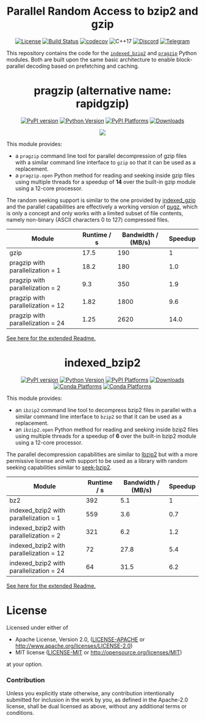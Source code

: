 <div align="center">

# Parallel Random Access to bzip2 and gzip

[![License](https://img.shields.io/badge/license-MIT-blue.svg)](http://opensource.org/licenses/MIT)
[![Build Status](https://github.com/mxmlnkn/indexed_bzip2/workflows/tests/badge.svg)](https://github.com/mxmlnkn/pragzip/actions)
[![codecov](https://codecov.io/gh/mxmlnkn/indexed_bzip2/branch/master/graph/badge.svg?token=94ZD4UTZQW)](https://codecov.io/gh/mxmlnkn/indexed_bzip2)
![C++17](https://img.shields.io/badge/C++-17-blue.svg)
[![Discord](https://img.shields.io/discord/783411320354766878?label=discord)](https://discord.gg/Wra6t6akh2)
[![Telegram](https://img.shields.io/badge/Chat-Telegram-%2330A3E6)](https://t.me/joinchat/FUdXxkXIv6c4Ib8bgaSxNg)

</div>

This repository contains the code for the [`indexed_bzip2`](python/indexed_bzip2) and [`pragzip`](python/pragzip) Python modules.
Both are built upon the same basic architecture to enable block-parallel decoding based on prefetching and caching.

<div align="center">

# pragzip (alternative name: rapidgzip)

[![PyPI version](https://badge.fury.io/py/pragzip.svg)](https://badge.fury.io/py/pragzip)
[![Python Version](https://img.shields.io/pypi/pyversions/pragzip)](https://pypi.org/project/pragzip/)
[![PyPI Platforms](https://img.shields.io/badge/pypi-linux%20%7C%20macOS%20%7C%20Windows-brightgreen)](https://pypi.org/project/pragzip/)
[![Downloads](https://pepy.tech/badge/pragzip/month)](https://pepy.tech/project/pragzip)

![](https://raw.githubusercontent.com/mxmlnkn/indexed_bzip2/master/results/asciinema/pragzip-comparison.gif)

</div>

This module provides: 
 - a `pragzip` command line tool for parallel decompression of gzip files with a similar command line interface to `gzip` so that it can be used as a replacement.
 - a `pragzip.open` Python method for reading and seeking inside gzip files using multiple threads for a speedup of **14** over the built-in gzip module using a 12-core processor.

The random seeking support is similar to the one provided by [indexed_gzip](https://github.com/pauldmccarthy/indexed_gzip) and the parallel capabilities are effectively a working version of [pugz](https://github.com/Piezoid/pugz), which is only a concept and only works with a limited subset of file contents, namely non-binary (ASCII characters 0 to 127) compressed files.

| Module                            | Runtime / s | Bandwidth / (MB/s) | Speedup |
|-----------------------------------|-------------|--------------------|---------|
| gzip                              |  17.5       |  190               | 1       |
| pragzip with parallelization = 1  |  18.2       |  180               | 1.0     |
| pragzip with parallelization = 2  |   9.3       |  350               | 1.9     |
| pragzip with parallelization = 12 |  1.82       | 1800               | 9.6     |
| pragzip with parallelization = 24 |  1.25       | 2620               | 14.0    |

[See here for the extended Readme.](python/pragzip)


<div align="center">

# indexed_bzip2

[![PyPI version](https://badge.fury.io/py/indexed-bzip2.svg)](https://badge.fury.io/py/indexed-bzip2)
[![Python Version](https://img.shields.io/pypi/pyversions/indexed_bzip2)](https://pypi.org/project/indexed-bzip2/)
[![PyPI Platforms](https://img.shields.io/badge/pypi-linux%20%7C%20macOS%20%7C%20Windows-brightgreen)](https://pypi.org/project/indexed-bzip2/)
[![Downloads](https://pepy.tech/badge/indexed-bzip2/month)](https://pepy.tech/project/indexed-bzip2)
<br>
[![Conda Platforms](https://img.shields.io/conda/v/conda-forge/indexed_bzip2?color=brightgreen)](https://anaconda.org/conda-forge/indexed_bzip2)
[![Conda Platforms](https://img.shields.io/conda/pn/conda-forge/indexed_bzip2?color=brightgreen)](https://anaconda.org/conda-forge/indexed_bzip2)

</div>

This module provides:
  - an `ibzip2` command line tool to decompress bzip2 files in parallel with a similar command line interface to `bzip2` so that it can be used as a replacement.
  - an `ibzip2.open` Python method for reading and seeking inside bzip2 files using multiple threads for a speedup of **6** over the built-in bzip2 module using a 12-core processor.

The parallel decompression capabilities are similar to [lbzip2](https://lbzip2.org/) but with a more permissive license and with support to be used as a library with random seeking capabilities similar to [seek-bzip2](https://github.com/galaxyproject/seek-bzip2).

| Module                                  | Runtime / s | Bandwidth / (MB/s) | Speedup |
|-----------------------------------------|-------------|--------------------|---------|
| bz2                                     | 392         |  5.1               | 1       |
| indexed_bzip2 with parallelization = 1  | 559         |  3.6               | 0.7     |
| indexed_bzip2 with parallelization = 2  | 321         |  6.2               | 1.2     |
| indexed_bzip2 with parallelization = 12 |  72         | 27.8               | 5.4     |
| indexed_bzip2 with parallelization = 24 |  64         | 31.5               | 6.2     |

[See here for the extended Readme.](python/indexed_bzip2)


# License

Licensed under either of

 * Apache License, Version 2.0, ([LICENSE-APACHE](LICENSE-APACHE) or http://www.apache.org/licenses/LICENSE-2.0)
 * MIT license ([LICENSE-MIT](LICENSE-MIT) or http://opensource.org/licenses/MIT)

at your option.

### Contribution

Unless you explicitly state otherwise, any contribution intentionally submitted
for inclusion in the work by you, as defined in the Apache-2.0 license, shall be dual licensed as above, without any
additional terms or conditions.
